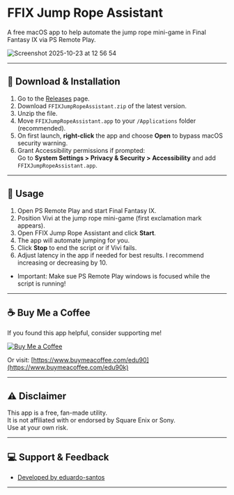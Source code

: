 # FFIX Jump Rope Assistant

A free macOS app to help automate the jump rope mini-game in Final Fantasy IX via PS Remote Play.

![Screenshot 2025-10-23 at 12 56 54](https://github.com/user-attachments/assets/b4d88d5d-9407-45af-b214-98da74d2427a)

---

## 🚀 Download & Installation

1. Go to the [Releases](https://github.com/eduardo-santos/ffix-jump-rope-assistant-macOS/releases) page.
2. Download `FFIXJumpRopeAssistant.zip` of the latest version.
3. Unzip the file.
4. Move `FFIXJumpRopeAssistant.app` to your `/Applications` folder (recommended).
5. On first launch, **right-click** the app and choose **Open** to bypass macOS security warning.
6. Grant Accessibility permissions if prompted:  
   Go to **System Settings > Privacy & Security > Accessibility** and add `FFIXJumpRopeAssistant.app`.

---

## 📝 Usage

1. Open PS Remote Play and start Final Fantasy IX.
2. Position Vivi at the jump rope mini-game (first exclamation mark appears).
3. Open FFIX Jump Rope Assistant and click **Start**.
4. The app will automate jumping for you.
5. Click **Stop** to end the script or if Vivi fails.
6. Adjust latency in the app if needed for best results. I recommend increasing or decreasing by 10.

* Important: Make sue PS Remote Play windows is focused while the script is running!

---

## ☕ Buy Me a Coffee

If you found this app helpful, consider supporting me!

[![Buy Me a Coffee](https://img.shields.io/badge/Buy%20Me%20a%20Coffee-orange?logo=buy-me-a-coffee&style=for-the-badge)](https://www.buymeacoffee.com/edu90k)

Or visit: [https://www.buymeacoffee.com/edu90](https://www.buymeacoffee.com/edu90k)

---

## ⚠️ Disclaimer

This app is a free, fan-made utility.  
It is not affiliated with or endorsed by Square Enix or Sony.  
Use at your own risk.

---

## 💻 Support & Feedback

- [Developed by eduardo-santos](https://github.com/eduardo-santos)

---
